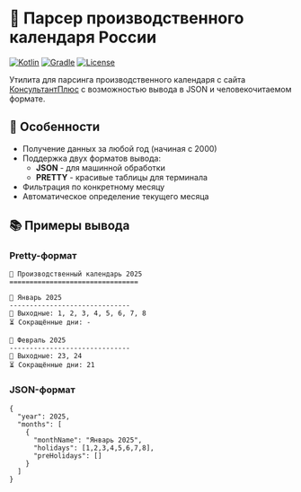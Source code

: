 # 📅 Парсер производственного календаря России

[![Kotlin](https://img.shields.io/badge/Kotlin-1.9.0-blue.svg?logo=kotlin)](https://kotlinlang.org)
[![Gradle](https://img.shields.io/badge/Gradle-8.4-green.svg?logo=gradle)](https://gradle.org)
[![License](https://img.shields.io/badge/License-MIT-yellow.svg)](LICENSE)

Утилита для парсинга производственного календаря с сайта [КонсультантПлюс](https://www.consultant.ru/) с возможностью вывода в JSON и человекочитаемом
формате.

## 🌟 Особенности

- Получение данных за любой год (начиная с 2000)
- Поддержка двух форматов вывода:
    - **JSON** - для машинной обработки
    - **PRETTY** - красивые таблицы для терминала
- Фильтрация по конкретному месяцу
- Автоматическое определение текущего месяца

##  📚 Примеры вывода

### Pretty-формат

```
📅 Производственный календарь 2025
================================

🔹 Январь 2025
------------------------------
🎉 Выходные: 1, 2, 3, 4, 5, 6, 7, 8
⏳ Сокращённые дни: -

🔹 Февраль 2025
------------------------------
🎉 Выходные: 23, 24
⏳ Сокращённые дни: 21
```

### JSON-формат

```
{
  "year": 2025,
  "months": [
    {
      "monthName": "Январь 2025",
      "holidays": [1,2,3,4,5,6,7,8],
      "preHolidays": []
    }
  ]
}
```